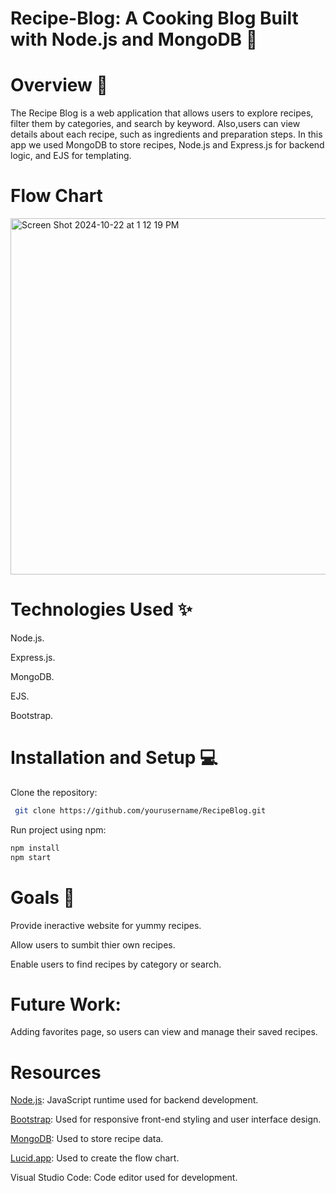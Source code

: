 # Recipe-Blog: A Cooking Blog Built with Node.js and MongoDB 🧩

# Overview 🥘
The Recipe Blog is a web application that allows users to explore recipes, filter them by categories, and search by keyword.
Also,users can view details about each recipe, such as ingredients and preparation steps.
In this app we used MongoDB to store recipes, Node.js and Express.js for backend logic, and EJS for templating.

# Flow Chart
<img width="570" alt="Screen Shot 2024-10-22 at 1 12 19 PM" src="https://github.com/user-attachments/assets/6f074d70-bfcd-48f8-93b6-0a5df1515c53">


# Technologies Used ✨
Node.js.

Express.js.

MongoDB.

EJS.

Bootstrap.

# Installation and Setup 💻
Clone the repository:

```bash
 git clone https://github.com/yourusername/RecipeBlog.git
```
Run project using npm:
```bash
npm install
npm start
```
# Goals 🎯
Provide ineractive website for yummy recipes.

Allow users to sumbit thier own recipes.

Enable users to find recipes by category or search.

# Future Work:

Adding favorites page, so users can view and manage their saved recipes.

# Resources
[Node.js](https://nodejs.org/en): JavaScript runtime used for backend development. 

[Bootstrap](https://getbootstrap.com/): Used for responsive front-end styling and user interface design.

[MongoDB](https://www.mongodb.com/): Used to store recipe data. 



[Lucid.app](https://lucid.app/documents#/home?folder_id=recent): Used to create the flow chart.

Visual Studio Code: Code editor used for development.
















